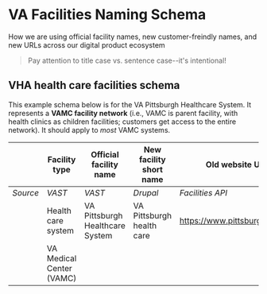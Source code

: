 # VA Facilities Naming Schema
How we are using official facility names, new customer-freindly names, and new URLs across our digital product ecosystem

> Pay attention to title case vs. sentence case--it's intentional!

## VHA health care facilities schema
This example schema below is for the VA Pittsburgh Healthcare System. It represents a **VAMC facility network** (i.e., VAMC is parent facility, with health clinics as children facilities; customers get access to the entire network). It should apply to _most_ VAMC systems.

|          | Facility type            |  Official facility name           | New facility short name         | Old website URL                  | New website URL                                                    | 
| -------- | ------------------------ | --------------------------------- | ------------------------------- | -------------------------------- | ------------------------------------------------------------------ |
| _Source_ | _VAST_                   | _VAST_                            | _Drupal_                        | _Facilities API_                 | _Facilities API_                                                   |
|          | Health care system       | VA Pittsburgh Healthcare System   | VA Pittsburgh health care       | https://www.pittsburgh.va.gov/   | https://www.va.gov/pittsburgh-health-care/                         |
|          | VA Medical Center (VAMC) | 
